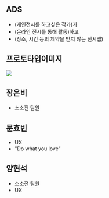 ## ADS
- (개인전시를 하고싶은 작가)가 
- (온라인 전시를 통해 활동)하고 
- (장소, 시간 등의 제약을 받지 않는 전시앱)

## 프로토타입이미지
<img src= "https://user-images.githubusercontent.com/69412527/92295898-ab1ea580-ef61-11ea-86e0-07552b67c3d6.png"></img>


## 장은비
- 소소전 팀원

## 문효빈
- UX
- "Do what you love"


## 양현석
- 소소전 팀원
- UX

